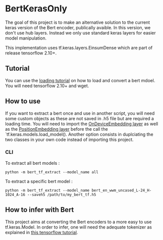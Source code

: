 # BertKerasOnly


The goal of this project is to make an alternative solution to the current keras version of the Bert encoder, publically avaible. In this version, we don't use hub layers. Instead we only use standard keras layers for easier model manipulation.

This implementation uses tf.keras.layers.EinsumDense which are part of release tensorflow 2.10+.

## Tutorial

You can use the [loading tutorial](src/LoadingExample.ipynb) on how to load and convert a bert mdoel. You will need tensorflow 2.10+ and wget.

## How to use

If you want to extract a bert once and use in another script, you will need some custom objects as these are not saved in .h5 file but are required a loading time. You will need to import the [OnDeviceEmbedding layer](src/model/Layers/OnDeviceEmbedding.py) as well as the [PositionEmbedding layer](src/model/Layers/PositionEmbedding.py) before the call the `tf.keras.models.load_model(). Another option consists in duplciating the two classes in your own code instead of importing this project.

### CLI

To extract all bert models :
```
python -m bert_tf_extract --model_name all
```

To extract a specific bert model :
```
python -m bert_tf_extract --model_name bert_en_wwm_uncased_L-24_H-1024_A-16 --saveh5 /path/to/my_bert_tf.h5
```

## How to infer with Bert

This project aims at converting the Bert encoders to a more easy to use tf.keras.Model. In order to infer, one will need the adequate tokenizer as explained in [this tensorflow tutorial](https://www.tensorflow.org/text/tutorials/classify_text_with_bert).
